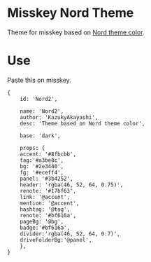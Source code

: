 # Misskey Nord Theme
Theme for misskey based on [Nord theme color](https://www.nordtheme.com/#palettes-modularity).

# Use

Paste this on misskey.

```
{
	id: 'Nord2',

	name: 'Nord2',
	author: 'KazukyAkayashi',
	desc: 'Theme based on Nord theme color',

	base: 'dark',

	props: {
	accent: '#8fbcbb',
	tag:'#a3be8c',
	bg: '#2e3440',
	fg: '#eceff4',
	panel: '#3b4252',
	header: 'rgba(46, 52, 64, 0.75)',
	renote: '#17bf63',
	link: '@accent',
	mention: '@accent',
	hashtag: '@tag',
	renote: '#bf616a',
	pageBg: '@bg',
	badge:'#bf616a',
	divider:'rgba(46, 52, 64, 0.7)',
	driveFolderBg:'@panel',
	},
}
```
